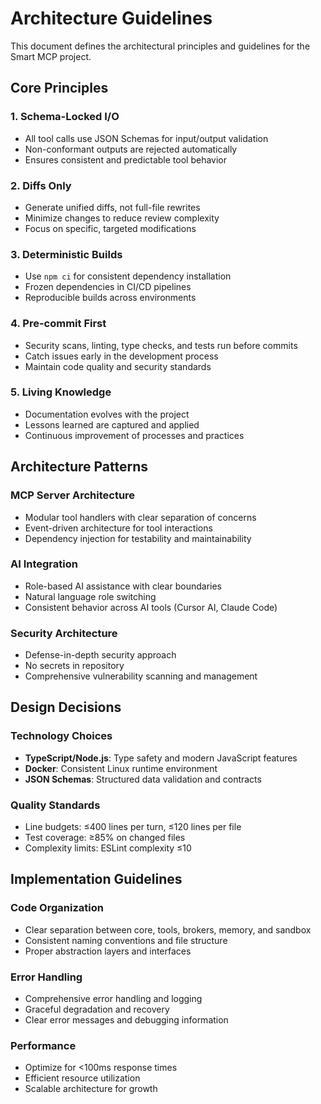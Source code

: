 # Architecture Guidelines

This document defines the architectural principles and guidelines for the Smart MCP project.

## Core Principles

### 1. Schema-Locked I/O
- All tool calls use JSON Schemas for input/output validation
- Non-conformant outputs are rejected automatically
- Ensures consistent and predictable tool behavior

### 2. Diffs Only
- Generate unified diffs, not full-file rewrites
- Minimize changes to reduce review complexity
- Focus on specific, targeted modifications

### 3. Deterministic Builds
- Use `npm ci` for consistent dependency installation
- Frozen dependencies in CI/CD pipelines
- Reproducible builds across environments

### 4. Pre-commit First
- Security scans, linting, type checks, and tests run before commits
- Catch issues early in the development process
- Maintain code quality and security standards

### 5. Living Knowledge
- Documentation evolves with the project
- Lessons learned are captured and applied
- Continuous improvement of processes and practices

## Architecture Patterns

### MCP Server Architecture
- Modular tool handlers with clear separation of concerns
- Event-driven architecture for tool interactions
- Dependency injection for testability and maintainability

### AI Integration
- Role-based AI assistance with clear boundaries
- Natural language role switching
- Consistent behavior across AI tools (Cursor AI, Claude Code)

### Security Architecture
- Defense-in-depth security approach
- No secrets in repository
- Comprehensive vulnerability scanning and management

## Design Decisions

### Technology Choices
- **TypeScript/Node.js**: Type safety and modern JavaScript features
- **Docker**: Consistent Linux runtime environment
- **JSON Schemas**: Structured data validation and contracts

### Quality Standards
- Line budgets: ≤400 lines per turn, ≤120 lines per file
- Test coverage: ≥85% on changed files
- Complexity limits: ESLint complexity ≤10

## Implementation Guidelines

### Code Organization
- Clear separation between core, tools, brokers, memory, and sandbox
- Consistent naming conventions and file structure
- Proper abstraction layers and interfaces

### Error Handling
- Comprehensive error handling and logging
- Graceful degradation and recovery
- Clear error messages and debugging information

### Performance
- Optimize for <100ms response times
- Efficient resource utilization
- Scalable architecture for growth
